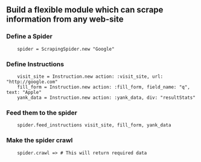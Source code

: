 ## Build a flexible module which can scrape information from any web-site

### Define a Spider

        spider = ScrapingSpider.new "Google"

### Define Instructions

        visit_site = Instruction.new action: :visit_site, url: "http://google.com"
        fill_form = Instruction.new action: :fill_form, field_name: "q", text: "Apple"
        yank_data = Instruction.new action: :yank_data, div: "resultStats"

### Feed them to the spider

        spider.feed_instructions visit_site, fill_form, yank_data

### Make the spider crawl

        spider.crawl => # This will return required data


